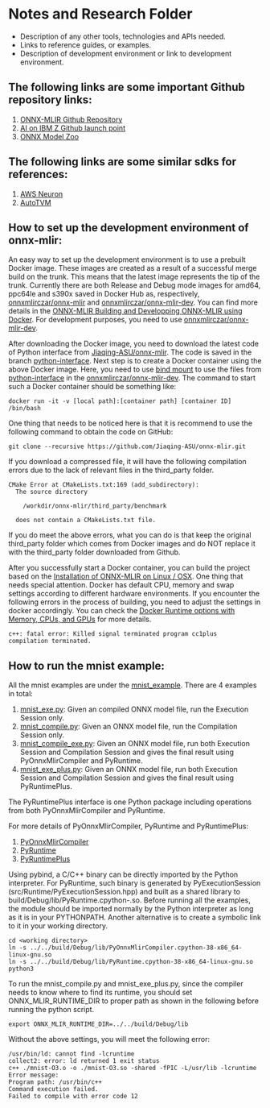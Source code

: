 # Notes and Research Folder

- Description of any other tools, technologies and APIs needed.
- Links to reference guides, or examples.
- Description of development environment or link to development environment.

## The following links are some important Github repository links:
1. [ONNX-MLIR Github Repository](https://github.com/onnx/onnx-mlir/)
2. [AI on IBM Z Github launch point](https://github.com/IBM/ai-on-z-101/)
3. [ONNX Model Zoo](https://github.com/onnx/models/)

## The following links are some similar sdks for references:
1. [AWS Neuron](https://awsdocs-neuron.readthedocs-hosted.com/en/latest/src/examples/tensorflow/openpose_demo/openpose.html/)
2. [AutoTVM](https://tvm.apache.org/docs/tutorial/autotvm_relay_x86.html/)

## How to set up the development environment of onnx-mlir:
An easy way to set up the development environment is to use a prebuilt Docker image. These images are created as a result of a successful merge build on the trunk. This means that the latest image represents the tip of the trunk. Currently there are both Release and Debug mode images for amd64, ppc64le and s390x saved in Docker Hub as, respectively, [onnxmlirczar/onnx-mlir](https://hub.docker.com/r/onnxmlirczar/onnx-mlir) and [onnxmlirczar/onnx-mlir-dev](https://hub.docker.com/r/onnxmlirczar/onnx-mlir-dev). You can find more details in the [ONNX-MLIR Building and Developping ONNX-MLIR using Docker](https://github.com/Jiaqing-ASU/onnx-mlir/blob/main/docs/Docker.md). For development purposes, you need to use [onnxmlirczar/onnx-mlir-dev](https://hub.docker.com/r/onnxmlirczar/onnx-mlir-dev).

After downloading the Docker image, you need to download the latest code of Python interface from [Jiaqing-ASU/onnx-mlir](https://github.com/Jiaqing-ASU/onnx-mlir). The code is saved in the branch [python-interface](https://github.com/Jiaqing-ASU/onnx-mlir/tree/python-interface). Next step is to create a Docker container using the above Docker image. Here, you need to use [bind mount](https://docs.docker.com/storage/bind-mounts/) to use the files from [python-interface](https://github.com/Jiaqing-ASU/onnx-mlir/tree/python-interface) in the [onnxmlirczar/onnx-mlir-dev](https://hub.docker.com/r/onnxmlirczar/onnx-mlir-dev). The command to start such a Docker container should be something like:
```
docker run -it -v [local path]:[container path] [container ID] /bin/bash
```

One thing that needs to be noticed here is that it is recommend to use the following command to obtain the code on GitHub:
```
git clone --recursive https://github.com/Jiaqing-ASU/onnx-mlir.git
```

If you download a compressed file, it will have the following compilation errors due to the lack of relevant files in the third_party folder.
```
CMake Error at CMakeLists.txt:169 (add_subdirectory):
  The source directory

    /workdir/onnx-mlir/third_party/benchmark

  does not contain a CMakeLists.txt file.
```

If you do meet the above errors, what you can do is that keep the original third_party folder which comes from Docker images and do NOT replace it with the third_party folder downloaded from Github.

After you successfully start a Docker container, you can build the project based on the [Installation of ONNX-MLIR on Linux / OSX](https://github.com/Jiaqing-ASU/onnx-mlir/blob/main/docs/BuildOnLinuxOSX.md). One thing that needs special attention. Docker has default CPU, memory and swap settings according to different hardware environments. If you encounter the following errors in the process of building, you need to adjust the settings in docker accordingly. You can check the [Docker Runtime options with Memory, CPUs, and GPUs](https://docs.docker.com/config/containers/resource_constraints/) for more details.
```
c++: fatal error: Killed signal terminated program cc1plus
compilation terminated.
```

## How to run the mnist example:
All the mnist examples are under the [mnist_example](https://github.com/Jiaqing-ASU/onnx-mlir/tree/python-interface/docs/mnist_example). There are 4 examples in total:
1. [mnist_exe.py](https://github.com/Jiaqing-ASU/onnx-mlir/blob/python-interface/docs/mnist_example/mnist_exe.py): Given an compiled ONNX model file, run the Execution Session only.
2. [mnist_compile.py](https://github.com/Jiaqing-ASU/onnx-mlir/blob/python-interface/docs/mnist_example/mnist_compile.py): Given an ONNX model file, run the Compilation Session only.
2. [mnist_compile_exe.py](https://github.com/Jiaqing-ASU/onnx-mlir/blob/python-interface/docs/mnist_example/mnist_compile_exe.py): Given an ONNX model file, run both Execution Session and Compilation Session and gives the final result using PyOnnxMlirCompiler and PyRuntime.
3. [mnist_exe_plus.py](https://github.com/Jiaqing-ASU/onnx-mlir/blob/python-interface/docs/mnist_example/mnist_exe_plus.py): Given an ONNX model file, run both Execution Session and Compilation Session and gives the final result using PyRuntimePlus.

The PyRuntimePlus interface is one Python package including operations from both PyOnnxMlirCompiler and PyRuntime.

For more details of PyOnnxMlirCompiler, PyRuntime and PyRuntimePlus:
1. [PyOnnxMlirCompiler](https://github.com/Jiaqing-ASU/onnx-mlir/tree/python-interface/src/Compiler)
2. [PyRuntime](https://github.com/Jiaqing-ASU/onnx-mlir/tree/python-interface/src/Runtime)
3. [PyRuntimePlus](https://github.com/Jiaqing-ASU/onnx-mlir/tree/python-interface/src/RuntimePlus)

Using pybind, a C/C++ binary can be directly imported by the Python interpreter. For PyRuntime, such binary is generated by PyExecutionSession (src/Runtime/PyExecutionSession.hpp) and built as a shared library to build/Debug/lib/PyRuntime.cpython-<target>.so. Before running all the examples, the module should be imported normally by the Python interpreter as long as it is in your PYTHONPATH. Another alternative is to create a symbolic link to it in your working directory.
```
cd <working directory>
ln -s ../../build/Debug/lib/PyOnnxMlirCompiler.cpython-38-x86_64-linux-gnu.so
ln -s ../../build/Debug/lib/PyRuntime.cpython-38-x86_64-linux-gnu.so
python3
```

To run the mnist_compile.py and mnist_exe_plus.py, since the compiler needs to know where to find its runtime, you should set ONNX_MLIR_RUNTIME_DIR to proper path as shown in the following before running the python script.
```
export ONNX_MLIR_RUNTIME_DIR=../../build/Debug/lib
```

Without the above settings, you will meet the following error:
```
/usr/bin/ld: cannot find -lcruntime
collect2: error: ld returned 1 exit status
c++ ./mnist-O3.o -o ./mnist-O3.so -shared -fPIC -L/usr/lib -lcruntime
Error message: 
Program path: /usr/bin/c++
Command execution failed.
Failed to compile with error code 12
```